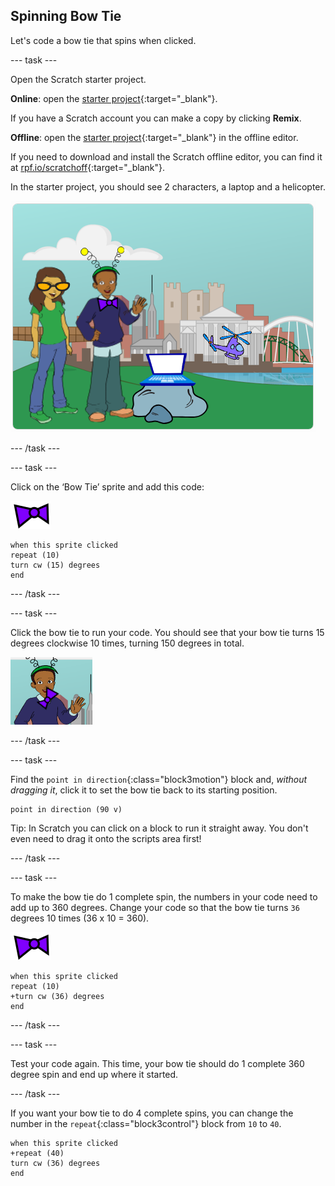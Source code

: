 ## Spinning Bow Tie

Let's code a bow tie that spins when clicked.

--- task ---

Open the Scratch starter project.

**Online**: open the [starter project](https://rpf.io/tech-toys-on){:target="_blank"}.

If you have a Scratch account you can make a copy by clicking **Remix**.

**Offline**: open the [starter project](https://rpf.io/p/en/tech-toys-go){:target="_blank"} in the offline editor.

If you need to download and install the Scratch offline editor, you can find it at [rpf.io/scratchoff](https://rpf.io/scratchoff){:target="_blank"}.

In the starter project, you should see 2 characters, a laptop and a helicopter.

![starter projects](images/toys-starter.png)

--- /task ---

--- task ---

Click on the ‘Bow Tie’ sprite and add this code:

![bowtie sprite](images/bowtie-sprite.png)

```blocks3
when this sprite clicked
repeat (10)
turn cw (15) degrees
end
```

--- /task ---


--- task ---

Click the bow tie to run your code. You should see that your bow tie turns 15 degrees clockwise 10 times, turning 150 degrees in total.

![bowtie spinning 150 degreed](images/toys-bowtie-test.png)

--- /task ---

--- task ---

Find the `point in direction`{:class="block3motion"} block and, _without dragging it_, click it to set the bow tie back to its starting position.

```blocks3
point in direction (90 v)
```

Tip: In Scratch you can click on a block to run it straight away. You don't even need to drag it onto the scripts area first!

--- /task ---

--- task ---

To make the bow tie do 1 complete spin, the numbers in your code need to add up to 360 degrees. Change your code so that the bow tie turns `36` degrees 10 times (36 x 10 = 360).

![bowtie sprite](images/bowtie-sprite.png)

```blocks3
when this sprite clicked
repeat (10)
+turn cw (36) degrees
end
```

--- /task ---

--- task ---

Test your code again. This time, your bow tie should do 1 complete 360 degree spin and end up where it started.

--- /task ---

If you want your bow tie to do 4 complete spins, you can change the number in the `repeat`{:class="block3control"} block from `10` to `40`.

```blocks3
when this sprite clicked
+repeat (40)
turn cw (36) degrees
end
```
